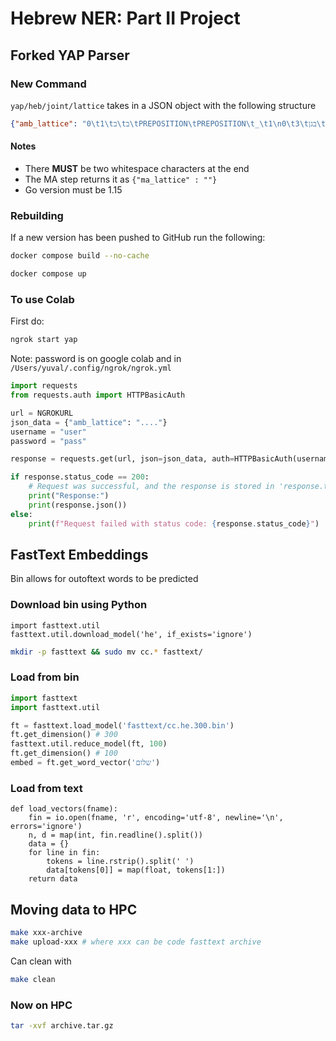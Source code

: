 # Hebrew NER: Part II Project

## Forked YAP Parser

### New Command

`yap/heb/joint/lattice` takes in a JSON object with the following structure

```JSON
{"amb_lattice": "0\t1\tב\tב\tPREPOSITION\tPREPOSITION\t_\t1\n0\t3\tבגן\tבגן\tNNP\tNNP\tgen=M|num=S\t1\n0\t3\tבגן\tבגן\tNN\tNN\tgen=M|num=P|num=S\t1\n0\t3\tבגן\tבגן\tNN\tNN\tgen=M|num=S\t1\n0\t3\tבגן\tבגן\tNNP\tNNP\tgen=F|num=S\t1\n0\t3\tבגן\tבגן\tNNP\tNNP\tgen=F|gen=M|num=S\t1\n0\t3\tבגן\tבגן\tNNP\tNNP\t_\t1\n0\t3\tבגן\tבגן\tNN\tNN\tgen=M|num=P\t1\n0\t3\tבגן\tבגן\tNN\tNN\tgen=F|num=S\t1\n0\t3\tבגן\tבגן\tNN\tNN\tgen=F|num=P\t1\n1\t3\tגן\tגן\tNN\tNN\tgen=M|num=S\t1\n1\t3\tגן\tגן\tNNT\tNNT\tgen=M|num=S\t1\n1\t2\tה\tה\tDEF\tDEF\t_\t1\n2\t3\tגן\tגן\tNNT\tNNT\tgen=M|num=S\t1\n2\t3\tגן\tגן\tNN\tNN\tgen=M|num=S\t1\n\n"}
```

#### Notes

- There **MUST** be two whitespace characters at the end
- The MA step returns it as `{"ma_lattice" : ""}`
- Go version must be 1.15

### Rebuilding

If a new version has been pushed to GitHub run the following:

```zsh
docker compose build --no-cache
```

```zsh
docker compose up
```

### To use Colab

First do:

```sh
ngrok start yap 
```

Note: password is on google colab and in `/Users/yuval/.config/ngrok/ngrok.yml`

```Python
import requests
from requests.auth import HTTPBasicAuth

url = NGROKURL
json_data = {"amb_lattice": "...."}
username = "user"
password = "pass"

response = requests.get(url, json=json_data, auth=HTTPBasicAuth(username, password))

if response.status_code == 200:
    # Request was successful, and the response is stored in 'response.text'
    print("Response:")
    print(response.json())
else:
    print(f"Request failed with status code: {response.status_code}")
```

## FastText Embeddings

Bin allows for outoftext words to be predicted

### Download bin using Python

```Py
import fasttext.util
fasttext.util.download_model('he', if_exists='ignore')
```

```zsh
mkdir -p fasttext && sudo mv cc.* fasttext/
```

### Load from bin

```Python
import fasttext
import fasttext.util

ft = fasttext.load_model('fasttext/cc.he.300.bin')
ft.get_dimension() # 300
fasttext.util.reduce_model(ft, 100)
ft.get_dimension() # 100
embed = ft.get_word_vector('שלום')
```

### Load from text

```Py
def load_vectors(fname):
    fin = io.open(fname, 'r', encoding='utf-8', newline='\n', errors='ignore')
    n, d = map(int, fin.readline().split())
    data = {}
    for line in fin:
        tokens = line.rstrip().split(' ')
        data[tokens[0]] = map(float, tokens[1:])
    return data
```

## Moving data to HPC

```zsh
make xxx-archive
make upload-xxx # where xxx can be code fasttext archive
```

Can clean with

```zsh
make clean
```

### Now on HPC

```bash
tar -xvf archive.tar.gz
```
